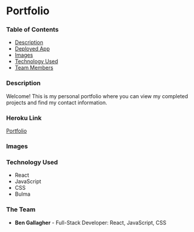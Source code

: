 # Portfolio 

### Table of Contents

* [Description](#description)
* [Deployed App](#heroku-link)
* [Images](#images)
* [Technology Used](#technology-used)
* [Team Members](#the-team)

### Description

Welcome! This is my personal portfolio where you can view my completed projects and find my contact information.   
 

### Heroku Link
[Portfolio](https://morning-badlands-17413.herokuapp.com/)

### Images


### Technology Used
* React
* JavaScript
* CSS
* Bulma



### The Team
* **Ben Gallagher** - Full-Stack Developer: React, JavaScript, CSS
